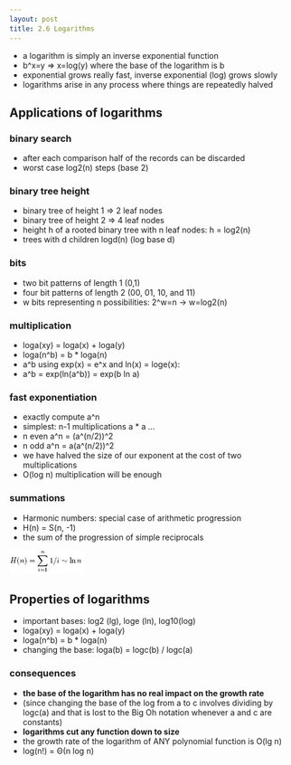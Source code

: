 ```yaml
---
layout: post
title: 2.6 Logarithms
---
```


* a logarithm is simply an inverse exponential function
* b^x=y => x=log(y) where the base of the logarithm is b
* exponential grows really fast, inverse exponential (log) grows slowly
* logarithms arise in any process where things are repeatedly halved

## Applications of logarithms

### binary search

* after each comparison half of the records can be discarded
* worst case log2(n) steps (base 2)

### binary tree height

* binary tree of height 1 => 2 leaf nodes
* binary tree of height 2 => 4 leaf nodes
* height h of a rooted binary tree with n leaf nodes: h = log2(n)
* trees with d children logd(n) (log base d)

### bits

* two bit patterns of length 1 (0,1)
* four bit patterns of length 2 (00, 01, 10, and 11)
* w bits representing n possibilities: 2^w=n ->  w=log2(n)

### multiplication

* loga(xy) = loga(x) + loga(y)
* loga(n^b) = b * loga(n)
* a^b using exp(x) = e^x and ln(x) = loge(x):
* a^b = exp(ln(a^b)) = exp(b ln a)

### fast exponentiation

* exactly compute a^n
* simplest: n-1 multiplications a * a ...
* n even a^n = (a^(n/2))^2
* n odd a^n = a(a^(n/2))^2
* we have halved the size of our exponent at the cost of two multiplications
* O(log n) multiplication will be enough

### summations

* Harmonic numbers: special case of arithmetic progression
* H(n) = S(n, -1)
* the sum of the progression of simple reciprocals

![image](images/2.6-harmonic_numbers.jpg)

## Properties of logarithms

* important bases: log2 (lg), loge (ln), log10(log)
* loga(xy) = loga(x) + loga(y)
* loga(n^b) = b * loga(n)
* changing the base: loga(b) = logc(b) / logc(a)

### consequences

* **the base of the logarithm has no real impact on the growth rate**
* (since changing the base of the log from a to c involves dividing by logc(a) and that is lost to the Big Oh notation whenever a and c are constants)
* **logarithms cut any function down to size**
* the growth rate of the logarithm of ANY polynomial function is O(lg n)
* log(n!) = &Theta;(n log n)



